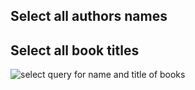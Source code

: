 ## Select all authors names
## Select all book titles


![select query for name and title of books](https://github.com/user-attachments/assets/ed32cffd-2574-4fb3-8e6d-59ae430b9fed)

